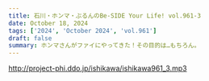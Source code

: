```yaml
---
title: 石川・ホンマ・ぶるんのBe-SIDE Your Life! vol.961-3
date: October 18, 2024
tags: ['2024', 'October 2024', 'vol.961']
draft: false
summary: ホンマさんがファイにやってきた！その目的は…もちろん。
---
```


http://project-phi.ddo.jp/ishikawa/ishikawa961_3.mp3